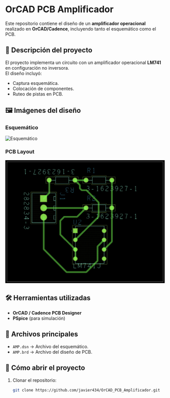 # OrCAD PCB Amplificador

Este repositorio contiene el diseño de un **amplificador operacional** realizado en **OrCAD/Cadence**, incluyendo tanto el esquemático como el PCB.

## 📌 Descripción del proyecto
El proyecto implementa un circuito con un amplificador operacional **LM741** en configuración no inversora.  
El diseño incluyó:
- Captura esquemática.
- Colocación de componentes.
- Ruteo de pistas en PCB.

## 🖼️ Imágenes del diseño

### Esquemático
![Esquemático](./img/esquemático.png)

### PCB Layout
![PCB](./img/pcb.png)

## 🛠️ Herramientas utilizadas
- **OrCAD / Cadence PCB Designer**
- **PSpice** (para simulación)

## 📂 Archivos principales
- `AMP.dsn` → Archivo del esquemático.  
- `AMP.brd` → Archivo del diseño de PCB.  

## 🚀 Cómo abrir el proyecto
1. Clonar el repositorio:
   ```bash
   git clone https://github.com/javier434/OrCAD_PCB_Amplificador.git

